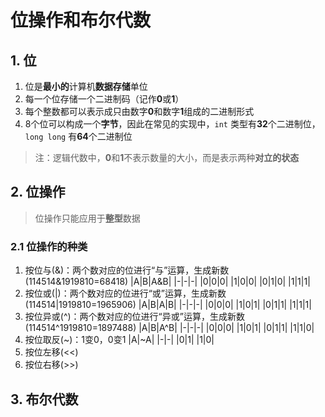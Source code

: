 # 位操作和布尔代数

## 1. 位

1. 位是**最小的**计算机**数据存储**单位
2. 每一个位存储一个二进制码（记作**0**或**1**）
3. 每个整数都可以表示成只由数字**0**和数字**1**组成的二进制形式
4. 8个位可以构成一个**字节**，因此在常见的实现中，`int` 类型有**32**个二进制位，`long long` 有**64**个二进制位

> 注：逻辑代数中，**0**和**1**不表示数量的大小，而是表示两种**对立的状态**

## 2. 位操作

> 位操作只能应用于**整型**数据

### 2.1 位操作的种类

1. 按位与(&)：两个数对应的位进行“与”运算，生成新数(114514&1919810=68418)
   |A|B|A&B|
   |-|-|-|
   |0|0|0|
   |1|0|0|
   |0|1|0|
   |1|1|1|
2. 按位或(|)：两个数对应的位进行“或”运算，生成新数(114514|1919810=1965906)
   |A|B|A\|B|
   |-|-|-|
   |0|0|0|
   |1|0|1|
   |0|1|1|
   |1|1|1|
3. 按位异或(^)：两个数对应的位进行“异或”运算，生成新数(114514^1919810=1897488)
   |A|B|A^B|
   |-|-|-|
   |0|0|0|
   |1|0|1|
   |0|1|1|
   |1|1|0|
4. 按位取反(~)：1变0，0变1
   |A|~A|
   |-|-|
   |0|1|
   |1|0|
5. 按位左移(<<)
6. 按位右移(>>)

## 3. 布尔代数
